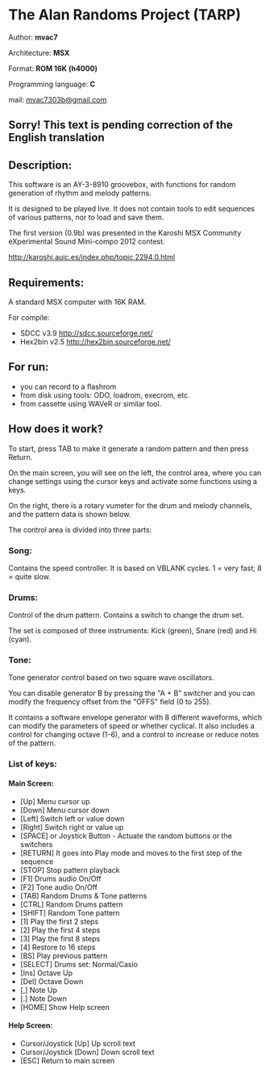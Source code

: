 # The Alan Randoms Project (TARP)

Author: **mvac7**

Architecture: **MSX** 

Format: **ROM 16K (h4000)** 

Programming language: **C**

mail: mvac7303b@gmail.com


## Sorry! This text is pending correction of the English translation


## Description:

This software is an AY-3-8910 groovebox, with functions for random generation of 
rhythm and melody patterns.

It is designed to be played live. 
It does not contain tools to edit sequences of various patterns, nor to load and 
save them.

The first version (0.9b) was presented in the Karoshi MSX Community eXperimental 
Sound Mini-compo 2012 contest.

http://karoshi.auic.es/index.php/topic,2294.0.html



## Requirements: 

A standard MSX computer with 16K RAM.

For compile:

* SDCC v3.9 http://sdcc.sourceforge.net/ 
* Hex2bin v2.5 http://hex2bin.sourceforge.net/



## For run:

* you can record to a flashrom 
* from disk using tools: ODO, loadrom, execrom, etc. 
* from cassette using WAVeR or similar tool.



## How does it work?

To start, press TAB to make it generate a random pattern and then press Return.


On the main screen, you will see on the left, the control area, where you can 
change settings using the cursor keys and activate some functions using a keys. 

On the right, there is a rotary vumeter for the drum and melody channels, and 
the pattern data is shown below.

The control area is divided into three parts:

### Song:
 
Contains the speed controller. It is based on VBLANK cycles.
1 = very fast; 8 = quite slow.


### Drums:
Control of the drum pattern. Contains a switch to change the drum set. 

The set is composed of three instruments: Kick (green), Snare (red) and Hi (cyan). 



### Tone:
 
Tone generator control based on two square wave oscillators.

You can disable generator B by pressing the "A + B" switcher and you can modify 
the frequency offset from the "OFFS" field (0 to 255). 

It contains a software envelope generator with 8 different waveforms, which can 
modify the parameters of speed or whether cyclical. It also includes a control 
for changing octave (1-6), and a control to increase or reduce notes of the 
pattern.



### List of keys:

#### Main Screen:

* [Up] Menu cursor up
* [Down] Menu cursor down
* [Left] Switch left or value down
* [Right] Switch right or value up
* [SPACE] or Joystick Button - Actuate the random buttons or the switchers
* [RETURN] It goes into Play mode and moves to the first step of the sequence 
* [STOP] Stop pattern playback
* [F1] Drums audio On/Off
* [F2] Tone audio On/Off
* [TAB] Random Drums & Tone patterns
* [CTRL] Random Drums pattern
* [SHIFT] Random Tone pattern
* [1] Play the first 2 steps
* [2] Play the first 4 steps
* [3] Play the first 8 steps
* [4] Restore to 16 steps
* [BS] Play previous pattern
* [SELECT] Drums set: Normal/Casio
* [Ins] Octave Up
* [Del] Octave Down
* [,] Note Up
* [.] Note Down
* [HOME] Show Help screen

#### Help Screen:

* Cursor/Joystick [Up] Up scroll text
* Cursor/Joystick [Down] Down scroll text
* [ESC] Return to main screen
